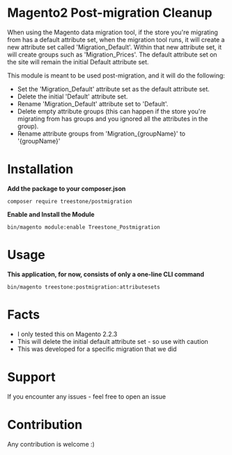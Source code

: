 # Magento2 Post-migration Cleanup

When using the Magento data migration tool, if the store you're migrating from has a default attribute set, when the migration tool runs, it will create a new attribute set called 'Migration_Default'.
Within that new attribute set, it will create groups such as 'Migration_Prices'.
The default attribute set on the site will remain the initial Default attribute set.

This module is meant to be used post-migration, and it will do the following:

* Set the 'Migration_Default' attribute set as the default attribute set.
* Delete the initial 'Default' attribute set.
* Rename 'Migration_Default' attribute set to 'Default'.
* Delete empty attribute groups (this can happen if the store you're migrating from has groups and you ignored all the attributes in the group).
* Rename attribute groups from 'Migration_{groupName}' to '{groupName}'

# Installation

**Add the package to your composer.json**

`composer require treestone/postmigration`

**Enable and Install the Module**

`bin/magento module:enable Treestone_Postmigration`

# Usage

**This application, for now, consists of only a one-line CLI command**

`bin/magento treestone:postmigration:attributesets`

# Facts

* I only tested this on Magento 2.2.3
* This will delete the initial default attribute set - so use with caution
* This was developed for a specific migration that we did

# Support

If you encounter any issues - feel free to open an issue

# Contribution

Any contribution is welcome :)
